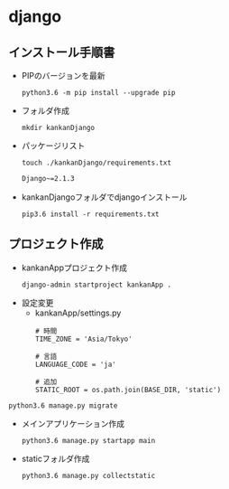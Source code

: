# django
## インストール手順書
- PIPのバージョンを最新
  ```
  python3.6 -m pip install --upgrade pip
  ```

- フォルダ作成
  ```
  mkdir kankanDjango
  ```

- パッケージリスト
  ```
  touch ./kankanDjango/requirements.txt
  ```
  ``` requirements.txt
  Django~=2.1.3
  ```

- kankanDjangoフォルダでdjangoインストール
  ```
  pip3.6 install -r requirements.txt
  ```

## プロジェクト作成
- kankanAppプロジェクト作成
  ```
  django-admin startproject kankanApp .
  ```
- 設定変更
  - kankanApp/settings.py
    ```
    # 時間
    TIME_ZONE = 'Asia/Tokyo'

    # 言語
    LANGUAGE_CODE = 'ja'

    # 追加
    STATIC_ROOT = os.path.join(BASE_DIR, 'static')
    ```

```
python3.6 manage.py migrate
```
- メインアプリケーション作成
  ```
  python3.6 manage.py startapp main
  ```

- staticフォルダ作成
  ```
  python3.6 manage.py collectstatic
  ```